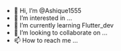 - 👋 Hi, I’m @Ashique1555
- 👀 I’m interested in ...
- 🌱 I’m currently learning Flutter_dev
- 💞️ I’m looking to collaborate on ...
- 📫 How to reach me ...

<!---
Ashique1555/Ashique1555 is a ✨ special ✨ repository because its `README.md` (this file) appears on your GitHub profile.
You can click the Preview link to take a look at your changes.
--->

